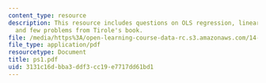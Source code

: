 ```yaml
---
content_type: resource
description: This resource includes questions on OLS regression, linear demand curves,
  and few problems from Tirole's book.
file: /media/https%3A/open-learning-course-data-rc.s3.amazonaws.com/14-271-industrial-organization-i-fall-2005/3131c16dbba3ddf3cc19e7717dd61bd1_ps1.pdf
file_type: application/pdf
resourcetype: Document
title: ps1.pdf
uid: 3131c16d-bba3-ddf3-cc19-e7717dd61bd1
---
```

